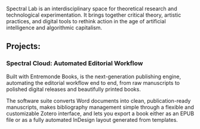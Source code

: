 Spectral Lab is an interdisciplinary space for theoretical research and technological experimentation. It brings together critical theory, artistic practices, and digital tools to rethink action in the age of artificial intelligence and algorithmic capitalism.

## Projects:

### Spectral Cloud: Automated Editorial Workflow
Built with Entremonde Books, is the next-generation publishing engine, automating the editorial workflow end to end, from raw manuscripts to polished digital releases and beautifully printed books.

The software suite converts Word documents into clean, publication-ready manuscripts, makes bibliography management simple through a flexible and customizable Zotero interface, and lets you export a book either as an EPUB file or as a fully automated InDesign layout generated from templates.

